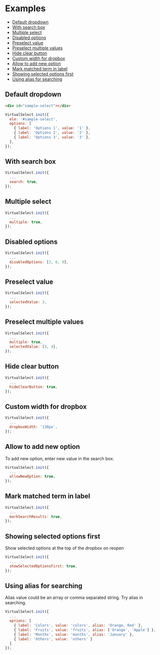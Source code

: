 # Examples

- [Default dropdown](#default-dropdown)
- [With search box](#with-search-box)
- [Multiple select](#multiple-select)
- [Disabled options](#disabled-options)
- [Preselect value](#preselect-value)
- [Preselect multiple values](#preselect-multiple-values)
- [Hide clear button](#hide-clear-button)
- [Custom width for dropbox](#custom-width-for-dropbox)
- [Allow to add new option](#allow-to-add-new-option)
- [Mark matched term in label](#mark-matched-term-in-label)
- [Showing selected options first](#showing-selected-options-first)
- [Using alias for searching](#using-alias-for-searching)

## Default dropdown

<div id="single-select"></div>

```html
<div id="sample-select"></div>
```

```js
VirtualSelect.init({
  ele: '#sample-select',
  options: [
    { label: 'Options 1', value: '1' },
    { label: 'Options 2', value: '2' },
    { label: 'Options 3', value: '3' },
  ],
});
```

## With search box

<div id="single-search-select"></div>

```js
VirtualSelect.init({
  ...
  search: true,
});
```

## Multiple select

<div id="sample-multi-select"></div>

```js
VirtualSelect.init({
  ...
  multiple: true,
});
```

## Disabled options

<div id="single-disabled-select"></div>

```js
VirtualSelect.init({
  ...
  disabledOptions: [2, 6, 9],
});
```

## Preselect value

<div id="preselect-single-select"></div>

```js
VirtualSelect.init({
  ...
  selectedValue: 3,
});
```

## Preselect multiple values

<div id="preselect-multiple-select"></div>

```js
VirtualSelect.init({
  ...
  multiple: true,
  selectedValue: [3, 4],
});
```

## Hide clear button

<div id="hide-clear-select"></div>

```js
VirtualSelect.init({
  ...
  hideClearButton: true,
});
```

## Custom width for dropbox

<div id="custom-width-select"></div>

```js
VirtualSelect.init({
  ...
  dropboxWidth: '130px',
});
```

## Allow to add new option

To add new option, enter new value in the search box.

<div id="new-option-select"></div>

```js
VirtualSelect.init({
  ...
  allowNewOption: true,
});
```

## Mark matched term in label

<div id="mark-results-select"></div>

```js
VirtualSelect.init({
  ...
  markSearchResults: true,
});
```

## Showing selected options first

Show selected options at the top of the dropbox on reopen

<div id="selected-first-select"></div>

```js
VirtualSelect.init({
  ...
  showSelectedOptionsFirst: true,
});
```

## Using alias for searching

Alias value could be an array or comma separated string. Try alias in searching.

<div id="alias-select"></div>

```js
VirtualSelect.init({
  ...
  options: [
    { label: 'Colors', value: 'colors', alias: 'Orange, Red' },
    { label: 'Fruits', value: 'fruits', alias: ['Orange', 'Apple'] },
    { label: 'Months', value: 'months', alias: 'January' },
    { label: 'Others', value: 'others' }
  ]
});
```

<script>
  initPageExamples();
</script>